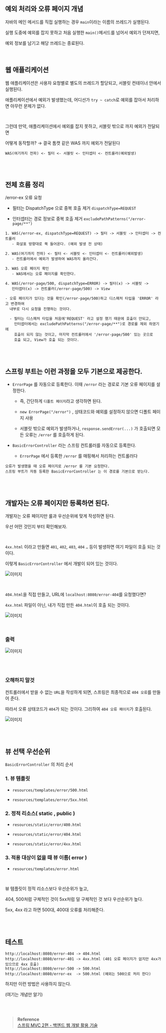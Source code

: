 ## 예외 처리와 오류 페이지 개념



자바의 메인 메서드를 직접 실행하는 경우 `main`이라는 이름의 쓰레드가 실행된다.

실행 도중에 예외를 잡지 못하고 처음 실행한 `main()`메서드를 넘어서 예외가 던져지면, 

예외 정보를 남기고 해당 쓰레드는 종료된다.


<br/>

## 웹 애플리케이션

웹 애플리케이션은 사용자 요청별로 별도의 쓰레드가 할당되고, 서블릿 컨테이너 안에서 실행된다.

애플리케이션에서 예외가 발생했는데, 어디선가 `try ~ catch`로 예외를 잡아서 처리하면 아무런 문제가 없다. 

<br/>

그런데 만약, 애플리케이션에서 예외를 잡지 못하고, 서블릿 밖으로 까지 예외가 전달되면 

어떻게 동작할까? → 결국 톰캣 같은 WAS 까지 예외가 전달된다

```
WAS(여기까지 전파) <- 필터 <- 서블릿 <- 인터셉터 <- 컨트롤러(예외발생)
```

<br/><br/>

## 전체 흐름 정리

/error-ex 오류 요청

- 필터는 DispatchType 으로 중복 호출 제거 `dispatchType=REQUEST`

- 인터셉터는 경로 정보로 중복 호출 제거 `excludePathPatterns("/error-page/**")`

```
1. WAS(/error-ex, dispatchType=REQUEST) -> 필터 -> 서블릿 -> 인터셉터 -> 컨트롤러
   - 화살표 방향대로 쭉 들어온다. (예외 발생 전 상태)

2. WAS(여기까지 전파) <- 필터 <- 서블릿 <- 인터셉터 <- 컨트롤러(예외발생)
   - 컨트롤러에서 예외가 발생하여 WAS까지 올라간다.

3. WAS 오류 페이지 확인
   - WAS에서는 오류 페이지를 확인한다.

4. WAS(/error-page/500, dispatchType=ERROR) -> 필터(x) -> 서블릿 -> 
   인터셉터(x) -> 컨트롤러(/error-page/500) -> View

- 오류 페이지가 있다는 것을 확인(/error-page/500)하고 디스패처 타입을 'ERROR' 라고 변경하여
  내부로 다시 요청을 진행하는 것이다.
 
  - 필터는 디스패처 타입을 처음에'REQUEST' 라고 설정 했기 때문에 호출이 안되고, 
    인터셉터에서는 excludePathPatterns("/error-page/**")로 경로를 제외 하였기에 
    호출이 되지 않는 것이고, 마지막 컨트롤러에서 '/error-page/500' 있는 곳으로 
    호출 되고, View가 호출 되는 것이다.
```

<br/><br/>

## 스프링 부트는 이런 과정을 모두 기본으로 제공한다.

- `ErrorPage` 를 자동으로 등록한다. 이때 `/error` 라는 경로로 기본 오류 페이지를 설정한다.

    - 즉, 간단하게 `디폴트 페이지`라고 생각하면 된다.

    - `new ErrorPage("/error")` , 상태코드와 예외를 설정하지 않으면 디폴트 페이지 사용

    - 서블릿 밖으로 예외가 발생하거나, `response.sendError(...)` 가 호출되면 모든 오류는 `/error` 를 호출하게 된다.

- `BasicErrorController` 라는 스프링 컨트롤러를 자동으로 등록한다.

    - `ErrorPage` 에서 등록한 `/error` 를 매핑해서 처리하는 컨트롤러다

```
오류가 발생했을 때 오류 페이지로 /error 를 기본 요청한다. 
스프링 부트가 자동 등록한 BasicErrorController 는 이 경로를 기본으로 받는다.
```

<br/><br/>

## 개발자는 오류 페이지만 등록하면 된다.

개발자는 오류 페이지만 룰과 우선순위에 맞게 작성하면 된다.

우선 어떤 것인지 부터 확인해보자.

<br/>

`4xx.html` 이라고 만들면 `401`, `402`, `403`, `404` `…` 등이 발생하면 여기 파일이 호출 되는 것이다.

이렇게 `BasicErrorController` 에서 개발이 되어 있는 것이다.

![이미지](/programming/img/입문146.PNG)

<br/>

`404.html`을 직접 만들고, URL에 `localhost:8080/error-404`를 요청했다면? 

`4xx.html` 파일이 아닌, 내가 직접 만든 `404.html`이 호출 되는 것이다.

![이미지](/programming/img/입문147.PNG)

<br/>

### 출력

![이미지](/programming/img/입문148.PNG)

<br/><br/>

### 오해하지 말것

컨트롤러에서 받을 수 없는 `URL`을 작성하게 되면, 스프링은 최종적으로 `404 오류`를 만들어 준다.

따라서 오류 상태코드가 `404`가 되는 것이다. 그리하여 `404 오류 페이지`가 호출된다.

![이미지](/programming/img/입문149.PNG)

<br/><br/>

## 뷰 선택 우선순위

`BasicErrorController` 의 처리 순서

### 1. 뷰 템플릿

- `resources/templates/error/500.html`

- `resources/templates/error/5xx.html`

### 2. 정적 리소스( static , public )

- `resources/static/error/400.html`

- `resources/static/error/404.html`
- `resources/static/error/4xx.html`

### 3. 적용 대상이 없을 때 뷰 이름( error )

- `resources/templates/error.html`

<br/>

뷰 템플릿이 정적 리소스보다 우선순위가 높고, 

404, 500처럼 구체적인 것이 5xx처럼 덜 구체적인 것 보다 우선순위가 높다.

5xx, 4xx 라고 하면 500대, 400대 오류를 처리해준다.

<br/><br/>

## 테스트

```
http://localhost:8080/error-404 -> 404.html
http://localhost:8080/error-401 -> 4xx.html (401 오류 페이지가 없지만 4xx가 있으므로 4xx 호출)
http://localhost:8080/error-500 -> 500.html
http://localhost:8080/error-ex  -> 500.html (예외는 500으로 처리 한다)
```

하지만 이런 방법은 사용하지 않는다. 

(여기는 개념만 알기)


<br/><br/>

>**Reference** <br/>[스프링 MVC 2편 - 백엔드 웹 개발 활용 기술](https://www.inflearn.com/course/%EC%8A%A4%ED%94%84%EB%A7%81-mvc-2/dashboard)